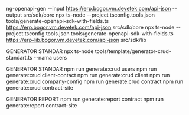 ng-openapi-gen --input https://erp.bogor.vm.devetek.com/api-json --output src/sdk/core
npx ts-node --project tsconfig.tools.json tools/generate-openapi-sdk-with-fields.ts https://erp.bogor.vm.devetek.com/api-json src/sdk/core
npx ts-node --project tsconfig.tools.json tools/generate-openapi-sdk-with-fields.ts https://erp-lib.bogor.vm.devetek.com/api-json src/sdk/lib

GENERATOR STANDAR 
npx ts-node tools/template/generator-crud-standart.ts --nama users

GENERATOR STANDAR
npm run generate:crud users
npm run generate:crud client-contact
npm run generate:crud client
npm run generate:crud company-config
npm run generate:crud contract
npm run generate:crud contract-site 

GENERATOR REPORT
npm run generate:report contract
npm run generate:report contract-site